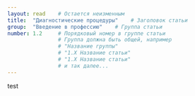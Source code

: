 ```yaml
---
layout: read    # Остается неизменным
title:  "Диагностические процедуры"    # Заголовок статьи
group:  "Введение в профессию"    # Группа статьи
number: 1.2     # Порядковый номер в группе статьи
                # Группа должна быть общей, например
                # "Название группы"
                # "1.Х Название статьи"
                # "1.Х Название статьи"
                # и так далее...
---
```

test